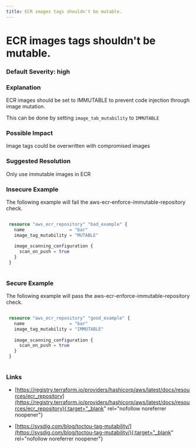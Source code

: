 ```yaml
---
title: ECR images tags shouldn't be mutable.
---
```


# ECR images tags shouldn't be mutable.

### Default Severity: <span class="severity high">high</span>

### Explanation

ECR images should be set to IMMUTABLE to prevent code injection through image mutation.

This can be done by setting <code>image_tab_mutability</code> to <code>IMMUTABLE</code>

### Possible Impact
Image tags could be overwritten with compromised images

### Suggested Resolution
Only use immutable images in ECR


### Insecure Example

The following example will fail the aws-ecr-enforce-immutable-repository check.
```terraform

 resource "aws_ecr_repository" "bad_example" {
   name                 = "bar"
   image_tag_mutability = "MUTABLE"
 
   image_scanning_configuration {
     scan_on_push = true
   }
 }
 
```



### Secure Example

The following example will pass the aws-ecr-enforce-immutable-repository check.
```terraform

 resource "aws_ecr_repository" "good_example" {
   name                 = "bar"
   image_tag_mutability = "IMMUTABLE"
 
   image_scanning_configuration {
     scan_on_push = true
   }
 }
 
```



### Links


- [https://registry.terraform.io/providers/hashicorp/aws/latest/docs/resources/ecr_repository](https://registry.terraform.io/providers/hashicorp/aws/latest/docs/resources/ecr_repository){:target="_blank" rel="nofollow noreferrer noopener"}

- [https://sysdig.com/blog/toctou-tag-mutability/](https://sysdig.com/blog/toctou-tag-mutability/){:target="_blank" rel="nofollow noreferrer noopener"}



